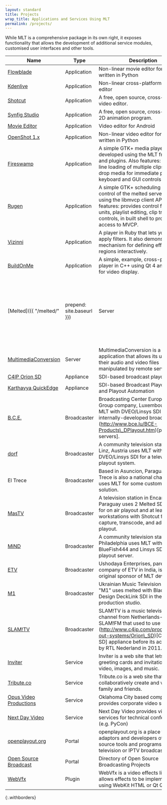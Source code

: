 ```yaml
---
layout: standard
title: Projects
wrap_title: Applications and Services Using MLT
permalink: /projects/
---
```


While MLT is a comprehensive package in its own right, it exposes
functionality that allows the development of additional service modules,
customised user interfaces and other tools.

| Name | Type | Description | License
|------|------|-------------|--------
| [Flowblade](http://code.google.com/p/flowblade/) | Application | Non-linear movie editor for GTK+ written in Python | GPLv3
| [Kdenlive](http://www.kdenlive.org) | Application | Non-linear cross-platform video editor | GPLv3
| [Shotcut](http://www.shotcutapp.com/) | Application | A free, open source, cross-platform video editor. | GPLv3
| [Synfig Studio](http://www.synfig.org/) | Application | A free, open source, cross-platform 2D animation program. | GPLv2
| [Movie Editor](https://play.google.com/store/apps/details?id=com.goseet.MovieEditor) | Application | Video editor for Android | Proprietary
| [OpenShot 1.x](http://www.OpenShotVideo.com/) | Application | Non-linear video editor for GTK+ written in Python | GPLv3
| [Fireswamp](http://users.pandora.be/acp/fireswamp) | Application | A simple GTK+ media player, developed using the MLT framework and plugins. Also features: command line loading of multiple clips, drag n drop media for immediate playback, keyboard and GUI controls | GPLv2
| [Rugen](https://github.com/mltframework/rugen) | Application | A simple GTK+ scheduling tool for the control of the melted server, written using the libmvcp client API. Also features: provides control for multiple units, playlist editing, clip trim controls, in built shell to provide full access to MVCP. | GPLv2
| [Vizinni](http://mlt.svn.sourceforge.net/viewvc/mlt/trunk/vizinni/) | Application | A player in Ruby that lets you choose apply filters. It also demonstrates a mechanism for defining effect regions interactively. | Public Domain
| [BuildOnMe](https://github.com/mltframework/BuildOnMe) | Application | A simple, example, cross-platform player in C++ using Qt 4 and OpenGL for video display. | MIT
| [Melted]({{ "/melted/" | prepend: site.baseurl }}) | Server | Formerly known as Miracle, Melted is a video playout server for television broadcasting. It is based on the MVCP TCP protocol. | GPLv2
| [MultimediaConversion](http://code.google.com/p/multimedia-conversion/) | Server | MultimediaConversion is a PHP application that allows its users to get their audio and video files manipulated by remote server. | GPLv3
| [C4IP Orion SD](http://www.c4ip.com/products/play-out-systems/Orion_SD) | Appliance | SDI-based broadcast playout server | Proprietary
| [Karthavya QuickEdge](http://www.karthavya.com/quickedge.php) | Appliance | SDI-based Broadcast Playout Server and Playout Automation | Proprietary
| [B.C.E.](http://www.bce.lu/) | Broadcaster | Broadcasting Center Europe, an RTL Group company, Luxembourg, uses MLT with DVEO/Linsys SDI for internally-developed broadcast video (http://www.bce.lu/BCE-Products\_DPlayout.htm)[playout servers]. | N/A
| [dorf](http://www.dorftv.at/) | Broadcaster | A community television station in Linz, Austria uses MLT with DVEO/Linsys SDI for a television playout system. | N/A
| El Trece | Broadcaster | Based in Asuncion, Paraguay, El Trece is also a national channel and uses MLT for some custom playout solution.
| [MasTV](http://www.ustream.tv/channel/mastv-tv) | Broadcaster | A television station in Encarnacion, Paraguay uses 2 Melted SDI servers for on air playout and at least 8 workstations with Shotcut for capture, transcode, and ad hoc SDI playout. | N/A
| [MiND](http://www.mindtv.org/) | Broadcaster | A community television station in Philadelphia uses MLT with BlueFish444 and Linsys SDI for a playout server. | N/A
| [ETV](http://www.etv.co.in/) | Broadcaster | Ushodaya Enterprises, parent company of ETV in India, is the original sponsor of MLT development. | N/A
| [M1](http://www.m1stereo.tv/) | Broadcaster | Ukrainian Music Television Channel "M1" uses melted with Blackmagic Design DeckLink SDI in their live production studio. | N/A
| [SLAM!TV](http://www.slamfm.nl/page/tvhome) | Broadcaster | SLAM!TV is a music television channel from Netherlands-based SLAM!FM that used to use the (http://www.c4ip.com/products/play-out-systems/Orion\_SD)[C4IP Orion SD] appliance before its acquisition by RTL Nederland in 2011. | N/A
| [Inviter](http://www.inviter.com/) | Service | Inviter is a web site that lets you send greeting cards and invitations with video, images, and music. | N/A
| [Tribute.co](https://www.tribute.co/) | Service | Tribute.co is a web site that lets you collaboratively create and videos for family and friends. | N/A
| [Opus Video Productions](http://opusvideoproductions.com) | Service | Oklahoma City based company that provides corporate video services | N/A
| [Next Day Video](http://nextdayvideo.com/) | Service | Next Day Video provides video services for technical conferences (e.g. PyCon) | N/A
| [openplayout.org](http://www.openplayout.org/) | Portal | openplayout.org is a place for adaptors and developers of open source tools and programs for television or IPTV broadcast. | N/A
| [Open Source Broadcast](http://www.opensourcebroadcast.com/) | Portal | Directory of Open Source Broadcasting Projects | N/A
| [WebVfx](https://github.com/mltframework/webvfx#readme) | Plugin | WebVfx is a video effects library that allows effects to be implemented using WebKit HTML or Qt QML. | H.P. BSD-like
{:.withborders}
